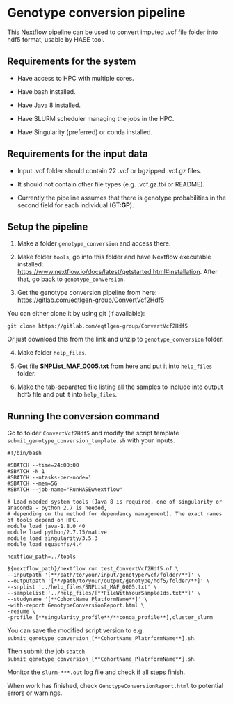 # Genotype conversion pipeline

This Nextflow pipeline can be used to convert imputed .vcf file folder into hdf5 format, usable by HASE tool.

## Requirements for the system

- Have access to HPC with multiple cores.

- Have bash installed.

- Have Java 8 installed.

- Have SLURM scheduler managing the jobs in the HPC.

- Have Singularity (preferred) or conda installed.

## Requirements for the input data

- Input .vcf folder should contain 22 .vcf or bgzipped .vcf.gz files.

- It should not contain other file types (e.g. .vcf.gz.tbi or README).

- Currently the pipeline assumes that there is genotype probabilities in the second field for each individual (GT:**GP**).

## Setup the pipeline

1. Make a folder `genotype_conversion` and access there.

2. Make folder `tools`, go into this folder and have Nextflow executable installed: https://www.nextflow.io/docs/latest/getstarted.html#installation. After that, go back to `genotype_conversion`.

3. Get the genotype conversion pipeline from here: https://gitlab.com/eqtlgen-group/ConvertVcf2Hdf5

You can either clone it by using git (if available):

`git clone https://gitlab.com/eqtlgen-group/ConvertVcf2Hdf5`

Or just download this from the link and unzip to `genotype_conversion` folder.

4. Make folder `help_files`.

5. Get file **SNPList_MAF_0005.txt** from here and put it into `help_files` folder.

6. Make the tab-separated file listing all the samples to include into output hdf5 file and put it into `help_files`.

## Running the conversion command

Go to folder `ConvertVcf2Hdf5` and modify the script template `submit_genotype_conversion_template.sh` with your inputs.

```
#!/bin/bash

#SBATCH --time=24:00:00
#SBATCH -N 1
#SBATCH --ntasks-per-node=1
#SBATCH --mem=5G
#SBATCH --job-name="RunHASEwNextflow"

# Load needed system tools (Java 8 is required, one of singularity or anaconda - python 2.7 is needed,
# depending on the method for dependancy management). The exact names of tools depend on HPC.
module load java-1.8.0_40
module load python/2.7.15/native
module load singularity/3.5.3
module load squashfs/4.4

nextflow_path=../tools

${nextflow_path}/nextflow run test_ConvertVcf2Hdf5.nf \
--inputpath '[**/path/to/your/input/genotype/vcf/folder/**]' \
--outputpath '[**/path/to/your/output/genotype/hdf5/folder/**]' \
--snplist '../help_files/SNPList_MAF_0005.txt' \
--samplelist '../help_files/[**FileWithYourSampleIds.txt**]' \
--studyname '[**CohortName_PlatformName**]' \
-with-report GenotypeConversionReport.html \
-resume \
-profile [**singularity_profile**/**conda_profile**],cluster_slurm

```
You can save the modified script version to e.g. `submit_genotype_conversion_[**CohortName_PlatrformName**].sh`.

Then submit the job `sbatch submit_genotype_conversion_[**CohortName_PlatrformName**].sh`.

Monitor the `slurm-***.out` log file and check if all steps finish.

When work has finished, check `GenotypeConversionReport.html` to potential errors or warnings.



